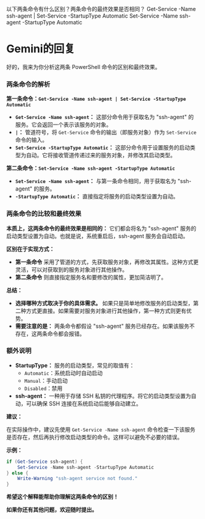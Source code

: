 以下两条命令有什么区别？两条命令的最终效果是否相同？
Get-Service -Name ssh-agent | Set-Service -StartupType Automatic
Set-Service -Name ssh-agent -StartupType Automatic

# Gemini的回复

好的，我来为你分析这两条 PowerShell 命令的区别和最终效果。

### 两条命令的解析

**第一条命令：`Get-Service -Name ssh-agent | Set-Service -StartupType Automatic`**

- **`Get-Service -Name ssh-agent`：** 这部分命令用于获取名为 "ssh-agent" 的服务。它会返回一个表示该服务的对象。
- **`|`：** 管道符号，将 `Get-Service` 命令的输出（即服务对象）作为 `Set-Service` 命令的输入。
- **`Set-Service -StartupType Automatic`：** 这部分命令用于设置服务的启动类型为自动。它将接收管道传递过来的服务对象，并修改其启动类型。

**第二条命令：`Set-Service -Name ssh-agent -StartupType Automatic`**

- **`Set-Service -Name ssh-agent`：** 与第一条命令相同，用于获取名为 "ssh-agent" 的服务。
- **`-StartupType Automatic`：** 直接指定将服务的启动类型设置为自动。

### 两条命令的比较和最终效果

**本质上，这两条命令的最终效果是相同的：** 它们都会将名为 "ssh-agent" 服务的启动类型设置为自动。也就是说，系统重启后，ssh-agent 服务会自动启动。

**区别在于实现方式：**

- **第一条命令** 采用了管道的方式，先获取服务对象，再修改其属性。这种方式更灵活，可以对获取到的服务对象进行其他操作。
- **第二条命令** 则直接指定服务名和要修改的属性，更加简洁明了。

**总结：**

- **选择哪种方式取决于你的具体需求。** 如果只是简单地修改服务的启动类型，第二种方式更直接。如果需要对服务对象进行其他操作，第一种方式则更有优势。
- **需要注意的是：** 两条命令都假设 "ssh-agent" 服务已经存在。如果该服务不存在，这两条命令都会报错。

### 额外说明

- **StartupType：** 服务的启动类型，常见的取值有：
    - `Automatic`：系统启动时自动启动
    - `Manual`：手动启动
    - `Disabled`：禁用
- **ssh-agent：** 一种用于存储 SSH 私钥的代理程序。将它的启动类型设置为自动，可以确保 SSH 连接在系统启动后能够自动建立。

**建议：**

在实际操作中，建议先使用 `Get-Service -Name ssh-agent` 命令检查一下该服务是否存在，然后再执行修改启动类型的命令。这样可以避免不必要的错误。

**示例：**

```PowerShell
if (Get-Service ssh-agent) {
    Set-Service -Name ssh-agent -StartupType Automatic
} else {
    Write-Warning "ssh-agent service not found."
}
```


**希望这个解释能帮助你理解这两条命令的区别！**

**如果你还有其他问题，欢迎随时提出。**